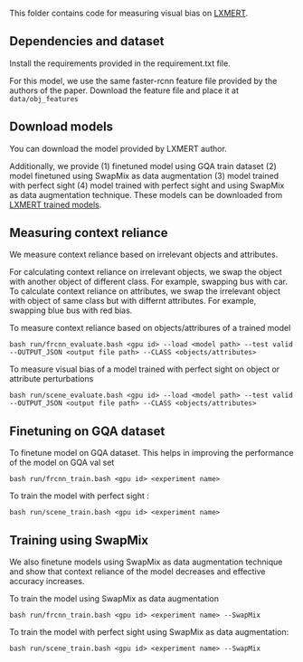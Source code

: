 This folder contains code for measuring visual bias on [LXMERT](https://github.com/airsplay/lxmert). 


## Dependencies and dataset
Install the requirements provided in the requirement.txt file.

For this model, we use the same faster-rcnn feature file provided by the authors of the paper. Download the feature file and place it at <code>data/obj_features</code>

## Download models
You can download the model provided by LXMERT author.

Additionally, we provide (1) finetuned model using GQA train dataset (2) model finetuned using SwapMix as data augmentation (3) model trained with perfect sight (4) model trained with perfect sight and using SwapMix as data augmentation technique. These models can be downloaded from [LXMERT trained models](https://drive.google.com/drive/folders/1t0dfYG3A0YvFFvpHXhLEmugpu95Lbl0f?usp=sharing).

## Measuring context reliance

We measure context reliance based on irrelevant objects and attributes. 

For calculating context reliance on irrelevant objects, we swap the object with another object of different class. For example, swapping bus with car. To calculate context reliance on attributes, we swap the irrelevant object with object of same class but with differnt attributes. For example, swapping blue bus with red bias.

To measure context reliance based on objects/attribures of a trained model
```
bash run/frcnn_evaluate.bash <gpu id> --load <model path> --test valid --OUTPUT_JSON <output file path> --CLASS <objects/attributes>
```

To measure visual bias of a model trained with perfect sight on object or attribute perturbations 
```
bash run/scene_evaluate.bash <gpu id> --load <model path> --test valid --OUTPUT_JSON <output file path> --CLASS <objects/attributes>
```

## Finetuning on GQA dataset

To finetune model on GQA dataset. This helps in improving the performance of the model on GQA val set
```
bash run/frcnn_train.bash <gpu id> <experiment name>
```

To train the model with perfect sight :
```
bash run/scene_train.bash <gpu id> <experiment name>
```

## Training using SwapMix

We also finetune models using SwapMix as data augmentation technique and show that context reliance of the model decreases and effective accuracy increases.

To train the model using SwapMix as data augmentation
```
bash run/frcnn_train.bash <gpu id> <experiment name> --SwapMix
```

To train the model with perfect sight using SwapMix as data augmentation:
```
bash run/scene_train.bash <gpu id> <experiment name> --SwapMix
```

